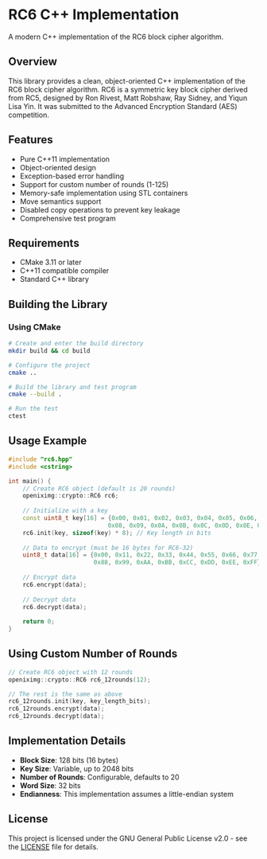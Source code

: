 # RC6 C++ Implementation

A modern C++ implementation of the RC6 block cipher algorithm.

## Overview

This library provides a clean, object-oriented C++ implementation of the RC6 block cipher algorithm. RC6 is a symmetric key block cipher derived from RC5, designed by Ron Rivest, Matt Robshaw, Ray Sidney, and Yiqun Lisa Yin. It was submitted to the Advanced Encryption Standard (AES) competition.

## Features

- Pure C++11 implementation
- Object-oriented design
- Exception-based error handling
- Support for custom number of rounds (1-125)
- Memory-safe implementation using STL containers
- Move semantics support
- Disabled copy operations to prevent key leakage
- Comprehensive test program

## Requirements

- CMake 3.11 or later
- C++11 compatible compiler
- Standard C++ library

## Building the Library

### Using CMake

```bash
# Create and enter the build directory
mkdir build && cd build

# Configure the project
cmake ..

# Build the library and test program
cmake --build .

# Run the test
ctest
```

## Usage Example

```cpp
#include "rc6.hpp"
#include <cstring>

int main() {
    // Create RC6 object (default is 20 rounds)
    openiximg::crypto::RC6 rc6;
    
    // Initialize with a key
    const uint8_t key[16] = {0x00, 0x01, 0x02, 0x03, 0x04, 0x05, 0x06, 0x07, 
                            0x08, 0x09, 0x0A, 0x0B, 0x0C, 0x0D, 0x0E, 0x0F};
    rc6.init(key, sizeof(key) * 8); // Key length in bits
    
    // Data to encrypt (must be 16 bytes for RC6-32)
    uint8_t data[16] = {0x00, 0x11, 0x22, 0x33, 0x44, 0x55, 0x66, 0x77, 
                        0x88, 0x99, 0xAA, 0xBB, 0xCC, 0xDD, 0xEE, 0xFF};
    
    // Encrypt data
    rc6.encrypt(data);
    
    // Decrypt data
    rc6.decrypt(data);
    
    return 0;
}
```

## Using Custom Number of Rounds

```cpp
// Create RC6 object with 12 rounds
openiximg::crypto::RC6 rc6_12rounds(12);

// The rest is the same as above
rc6_12rounds.init(key, key_length_bits);
rc6_12rounds.encrypt(data);
rc6_12rounds.decrypt(data);
```

## Implementation Details

- **Block Size**: 128 bits (16 bytes)
- **Key Size**: Variable, up to 2048 bits
- **Number of Rounds**: Configurable, defaults to 20
- **Word Size**: 32 bits
- **Endianness**: This implementation assumes a little-endian system

## License

This project is licensed under the GNU General Public License v2.0 - see the [LICENSE](LICENSE) file for details.
